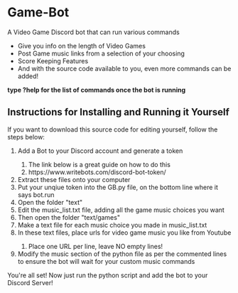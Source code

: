 # Game-Bot

A Video Game Discord bot that can run various commands
<ul>
  <li>Give you info on the length of Video Games</li> 
  <li>Post Game music links from a selection of your choosing</li> 
  <li>Score Keeping Features</li> 
  <li>And with the source code available to you, even more commands can be added!</li>
</ul> 
<b> type ?help for the list of commands once the bot is running </b>
<h2>Instructions for Installing and Running it Yourself</h2>
If you want to download this source code for editing yourself, follow the steps below:
<ol>
  <li>Add a Bot to your Discord account and generate a token </li>
    <ol>
      <li>The link below is a great guide on how to do this</li>
      <li>https://www.writebots.com/discord-bot-token/</li>
    </ol>
  <li>Extract these files onto your computer</li>
  <li>Put your unqiue token into the GB.py file, on the bottom line where it says bot.run</li>
  <li>Open the folder "text"</li>
  <li>Edit the music_list.txt file, adding all the game music choices you want</li>
  <li>Then open the folder "text/games"</li>
  <li>Make a text file for each music choice you made in music_list.txt</li>
  <li>In these text files, place urls for video game music you like from Youtube</li>
    <ol>
      <li>Place one URL per line, leave NO empty lines!</li>
    </ol>
  <li>Modify the music section of the python file as per the commented lines to ensure the bot will wait for your custom music commands</li>
</ol> 

You're all set! Now just run the python script and add the bot to your Discord Server!

